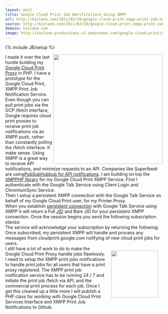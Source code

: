 ```yaml
---
layout: post
title: Google Cloud Print Job Notifications Using XMPP
url: http://kinlane.com/2011/02/28/google-cloud-print-xmpp-print-job-notifications/
source: http://kinlane.com/2011/02/28/google-cloud-print-xmpp-print-job-notifications/
domain: kinlane.com
image: http://kinlane-productions.s3.amazonaws.com/google-cloud-print/google-cloud-print-mimeo.png
---
```

{% include JB/setup %}<p><!DOCTYPE html PUBLIC "-//W3C//DTD XHTML 1.0 Transitional//EN"
    "http://www.w3.org/TR/xhtml1/DTD/xhtml1-transitional.dtd">
<html xmlns="http://www.w3.org/1999/xhtml">
  <head>
    <title></title>
  </head>
  <body>
    <img src="http://kinlane-productions.s3.amazonaws.com/google-cloud-print/google-cloud-print-mimeo.png" alt="" width="350" align="right" />I made it over the last hurdle building my <a title=
    "Google Cloud Print Proxy" href="http://www.kinlane.com/2011/02/google-cloud-print-proxy-cloud-printer/">Google Cloud Print Proxy</a> in PHP. I have a prototype for the Google Cloud Print, XMPP
    Print Job Notification Service. Even though you can pull print jobs via the GCP /fetch interface, Google requires cloud print proxies to receive print job notifications via an XMPP push, rather
    than constantly polling the /fetch interface. It make sense. Using XMPP is a great way to receive API notifications, and minimize requests to an API. Companies like Superfeedr are using<a title=
    "PubSubHubbub for API Notifications" href="http://blog.apievangelist.com/2011/02/23/pubsubhubbub-for-apis/">PubSubHubbub for API notifications</a>. I am building on top the <a title=
    "XMPHP Library" href="http://code.google.com/p/xmpphp/">XMPPHP library</a> for my Google Cloud Print XMPP Service. First I authenticate with the Google Talk Service using Client Login and
    ChromiumSync Service.
    <div style="padding: 5p;">
      <script src="https://gist.github.com/848071.js?file=GCP%20-%20XMPP%20-%20Client%20Login" type="text/javascript">
</script>
    </div>Then I setup a persistent XMPP connection with the Google Talk Service on behalf of my Google Cloud Print user, for my Printer Proxy.
    <div style="padding: 5p;">
      <script src="https://gist.github.com/848079.js?file=GCP%20-%20XMPP%20-%20Persistent%20Connection" type="text/javascript">
</script>
    </div>When you establish <a class="zem_slink" title="HTTP persistent connection" rel="wikipedia" href="http://en.wikipedia.org/wiki/HTTP_persistent_connection">persistent connection</a> with
    Google Talk Service using XMPP it will return a Full <a class="zem_slink" title="Extensible Messaging and Presence Protocol" rel="wikipedia" href=
    "http://en.wikipedia.org/wiki/Extensible_Messaging_and_Presence_Protocol">JID</a> and Bare JID for your persistent XMPP connection. Once the session begins you send the following subscription
    stanza:
    <div style="padding: 5p;">
      <script src="https://gist.github.com/848082.js?file=GCP%20-%20XMPP%20-%20Subscription%20Stanza" type="text/javascript">
</script>
    </div>The service will acknowledge your subscription by returning the following:
    <div style="padding: 5p;">
      <script src="https://gist.github.com/848087.js?file=GCP%20-%20XMPP%20-%20Acknowledgement%20Response" type="text/javascript">
</script> Once subscribed, my persistent XMPP will handle and process any messages from cloudprint.google.com notifying of new cloud print jobs for users.
      <div style="padding: 5p;">
        <script src="https://gist.github.com/848099.js?file=GCP%20-%20XMPP%20-%20Print%20Job%20Notification" type="text/javascript">
</script>
      </div><img style="padding: 15px;" src="http://kinlane-productions.s3.amazonaws.com/xmpp_logo.png" alt="" width="150" align="right" /> I still have a lot of work to do to make the Google Cloud
      Print Proxy handle jobs flawlessly. I need to setup the XMPP print jobs notifications to handle print jobs for all users that have a print proxy registered. The XMPP print job notification
      service has to be running 24 / 7 and initiate the print job /fetch via API, and the commercial print process for each job. Once I get this cleaned up a little more I will publish a PHP class
      for working with Google Cloud Print Services Interface and XMPP Print Job Notifications to Github.
    </div>
  </body>
</html></p>
